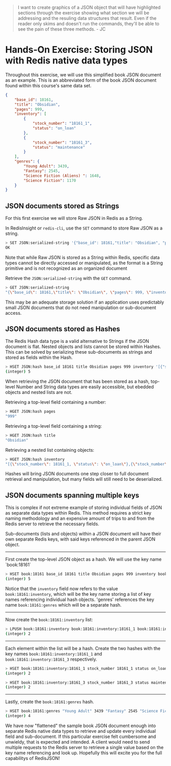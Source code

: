> I want to create graphics of a JSON object that will have highlighted sections through the exercise showing what section we will be addressing and the resuling data structures that result. Even if the reader only skims and doesn't run the commands, they'll be able to see the pain of these three methods. - JC 

# Hands-On Exercise: Storing JSON with Redis native data types

Throughout this exercise, we will use this simplified book JSON document as an example. This is an abbreviated form of the book JSON document found within this course's same data set.

```json
{
    "base_id": 18161,
    "title": "Obsidian",
    "pages": 999,
    "inventory": [
        {
            "stock_number": "18161_1",
            "status": "on_loan"
        },
        {
            "stock_number": "18161_3",
            "status": "maintenance"
        }
    ],
    "genres": {
        "Young Adult": 3439, 
        "Fantasy": 2545, 
        "Science Fiction (Aliens) ": 1648, 
        "Science Fiction": 1170
    }
}
```

## JSON documents stored as Strings
For this first exercise we will store Raw JSON in Redis as a String.

In RedisInsight or `redis-cli`, use the `SET` command to store Raw JSON as a string.

```bash
> SET JSON:serialized-string '{"base_id": 18161,"title": "Obsidian", "pages": 999, "inventory": [{"stock_number": "18161_1","status": "on_loan"},{"stock_number": "18161_3","status": "maintenance"}],"genres": {"Young Adult": 3439, "Fantasy": 2545, "Science Fiction (Aliens) ": 1648, "Science Fiction": 1170} }'
OK
```

Note that while Raw JSON is stored as a String within Redis, specific data types cannot be directly accessed or manipulated, as the format is a String primitive and is not recognized as an organized document


Retrieve the `JSON:serialized-string` with the `GET` command.

```bash
> GET JSON:serialized-string
"{\"base_id\": 18161,\"title\": \"Obsidian\", \"pages\": 999, \"inventory\": [{\"stock_number\": \"18161_1\",\"status\": \"on_loan\"},{\"stock_number\": \"18161_3\",\"status\": \"maintenance\"}],\"genres\": {\"Young Adult\": 3439, \"Fantasy\": 2545, \"Science Fiction (Aliens) \": 1648, \"Science Fiction\": 1170} }"
```

This may be an adequate storage solution if an application uses predictably small JSON documents that do not need manipulation or sub-document access.

## JSON documents stored as Hashes
The Redis Hash data type is a valid alternative to Strings if the JSON document is flat. Nested objects and lists cannot be stored within Hashes. This can be solved by serializing these sub-documents as strings and stored as fields within the Hash.

```bash
> HSET JSON:hash base_id 18161 title Obsidian pages 999 inventory '[{"stock_number": 18161_1, "status": "on_loan"},{"stock_number": 18161_3, "status": "maintenance"}]' genres '{"Young Adult": 3439, "Fantasy": 2545, "Science Fiction (Aliens)":  1648, "Science Fiction": 1170}'
(integer) 5
```

When retrieving the JSON document that has been stored as a hash, top-level Number and String data types are easily accessible, but ebedded objects and nested lists are not.

Retrieving a top-level field containing a number:
```bash
> HGET JSON:hash pages
"999"
```

Retrieving a top-level field containing a string:
```bash
> HGET JSON:hash title
"Obsidian"
```

Retrieving a nested list containing objects:
```bash
> HGET JSON:hash inventory
"[{\"stock_number\": 18161_1, \"status\": \"on_loan\"},{\"stock_number\": 18161_3, \"status\": \"maintenance\"}]"
```

Hashes will bring JSON documents one step closer to full document retrieval and manipulation, but many fields will still need to be deserialized.

## JSON documents spanning multiple keys

This is complex if not extreme example of storing individual fields of JSON as separate data types within Redis.  This method requires a strict key naming methodology and an expensive amount of trips to and from the Redis server to retrieve the necessary fields.

Sub-documents (lists and objects) within a JSON document will have their own separate Redis keys, with said keys referenced in the parent JSON object.

<hr/>
First create the top-level JSON object as a hash. We will use the key name `book:18161`

```bash
> HSET book:18161 base_id 18161 title Obsidian pages 999 inventory book:18161:inventory genres book:18161:genres
(integer) 5
```

Notice that the `inventory` field now refers to the value `book:18161:inventory`, which will be the key name storing a list of key names referencing individual hash objects. 'genres' references the key name `book:18161:genres` which will be a separate hash.

<hr/>

Now create the `book:18161:inventory` list:
```bash
> LPUSH book:18161:inventory book:18161:inventory:18161_1 book:18161:inventory:18161_3
(integer) 2
```

<hr/>

Each element within the list will be a hash. Create the two hashes with the key names `book:18161:inventory:18161_1` and `book:18161:inventory:18161_3` respectively.

```bash
> HSET book:18161:inventory:18161_1 stock_number 18161_1 status on_loan
(integer) 2
```

```bash
> HSET book:18161:inventory:18161_3 stock_number 18161_3 status maintenance
(integer) 2
```
<hr/>

Lastly, create the `book:18161:genres` hash.

```bash
> HSET book:18161:genres "Young Adult" 3439 "Fantasy" 2545 "Science Fiction (Aliens)" 1648 "Science Fiction" 1170
(integer) 4
```

We have now "flattened" the sample book JSON document enough into separate Redis native data types to retrieve and update every individual field and sub-document.  If this particular exercise felt cumbersome and unwieldy, that is expected and intended. A client would need to send multiple requests to the Redis server to retrieve a single value based on the key name referencing and look up. Hopefully this will excite you for the full capabilitys of RedisJSON!

